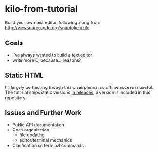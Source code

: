 # kilo-from-tutorial

Build your own text editor, following along from http://viewsourcecode.org/snaptoken/kilo

## Goals

- I've always wanted to build a text editor
- write more C, because... reasons?

## Static HTML

I'll largely be hacking though this on airplanes, so offline access is useful. The tutorial ships static versions [in releases](https://github.com/snaptoken/kilo-tutorial/releases); a version is included in this repository.

## Issues and Further Work

- Public API documentation
- Code organization
  - file updating
  - editor/terminal mechanics
- Clarification on terminal commands

